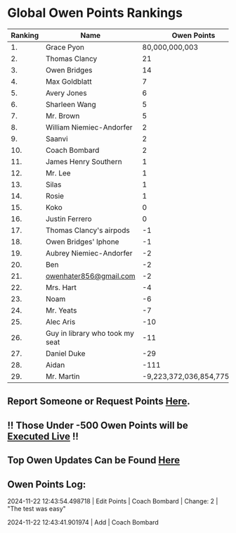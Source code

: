 # Global Owen Points Rankings

|Ranking|Name|Owen Points|
| ----------- | ----------- | ----------- |
|1.|Grace Pyon|80,000,000,003|
|2.|Thomas Clancy|21|
|3.|Owen Bridges|14|
|4.|Max Goldblatt|7|
|5.|Avery Jones|6|
|6.|Sharleen Wang|5|
|7.|Mr. Brown|5|
|8.|William Niemiec-Andorfer|2|
|9.|Saanvi|2|
|10.|Coach Bombard|2|
|11.|James Henry Southern|1|
|12.|Mr. Lee|1|
|13.|Silas|1|
|14.|Rosie|1|
|15.|Koko|0|
|16.|Justin Ferrero|0|
|17.|Thomas Clancy's airpods|-1|
|18.|Owen Bridges' Iphone|-1|
|19.|Aubrey Niemiec-Andorfer|-2|
|20.|Ben|-2|
|21.|owenhater856@gmail.com|-2|
|22.|Mrs. Hart|-4|
|23.|Noam|-6|
|24.|Mr. Yeats|-7|
|25.|Alec Aris|-10|
|26.|Guy in library who took my seat|-11|
|27.|Daniel Duke|-29|
|28.|Aidan|-111|
|29.|Mr. Martin|-9,223,372,036,854,775,807|

## Report Someone or Request Points [Here](https://forms.gle/cc2Y95JU66t6gKew9).

## !! Those Under -500 Owen Points will be [Executed Live](https://www.twitch.tv/will_of_owen) !!

## Top Owen Updates Can be Found [Here](https://owenpoints.github.io/blog)


## Owen Points Log:
2024-11-22 12:43:54.498718 \| Edit Points \| Coach Bombard \| Change: 2 \| "The test was easy"

2024-11-22 12:43:41.901974 \| Add \| Coach Bombard


